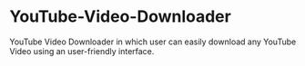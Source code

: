 # YouTube-Video-Downloader
YouTube Video Downloader in which user can easily download any YouTube Video using an user-friendly interface.
